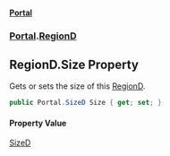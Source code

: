 #### [Portal](index.md 'index')
### [Portal](Portal.md 'Portal').[RegionD](RegionD.md 'Portal.RegionD')

## RegionD.Size Property

Gets or sets the size of this [RegionD](RegionD.md 'Portal.RegionD').

```csharp
public Portal.SizeD Size { get; set; }
```

#### Property Value
[SizeD](SizeD.md 'Portal.SizeD')